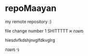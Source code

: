 # repoMaayan
my remote repository :)

file change number 1
SHITTTTT
משנה א

hiesdvfkdshjnvglfdkvglrg

ני משנה

